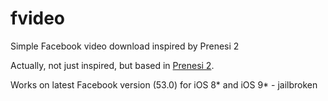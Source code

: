 # fvideo
Simple Facebook video download inspired by Prenesi 2

Actually, not just inspired, but based in [Prenesi 2](https://github.com/freemanrepo/Prenesi2/).

Works on latest Facebook version (53.0) for iOS 8* and iOS 9* - jailbroken

